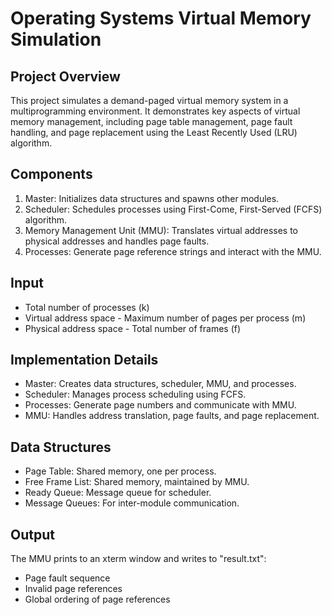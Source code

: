 # Operating Systems Virtual Memory Simulation

## Project Overview
This project simulates a demand-paged virtual memory system in a multiprogramming environment. It demonstrates key aspects of virtual memory management, including page table management, page fault handling, and page replacement using the Least Recently Used (LRU) algorithm.

## Components
1. Master: Initializes data structures and spawns other modules.
2. Scheduler: Schedules processes using First-Come, First-Served (FCFS) algorithm.
3. Memory Management Unit (MMU): Translates virtual addresses to physical addresses and handles page faults.
4. Processes: Generate page reference strings and interact with the MMU.

## Input
- Total number of processes (k)
- Virtual address space - Maximum number of pages per process (m)
- Physical address space - Total number of frames (f)

## Implementation Details
- Master: Creates data structures, scheduler, MMU, and processes.
- Scheduler: Manages process scheduling using FCFS.
- Processes: Generate page numbers and communicate with MMU.
- MMU: Handles address translation, page faults, and page replacement.

## Data Structures
- Page Table: Shared memory, one per process.
- Free Frame List: Shared memory, maintained by MMU.
- Ready Queue: Message queue for scheduler.
- Message Queues: For inter-module communication.

## Output
The MMU prints to an xterm window and writes to "result.txt":
- Page fault sequence
- Invalid page references
- Global ordering of page references
